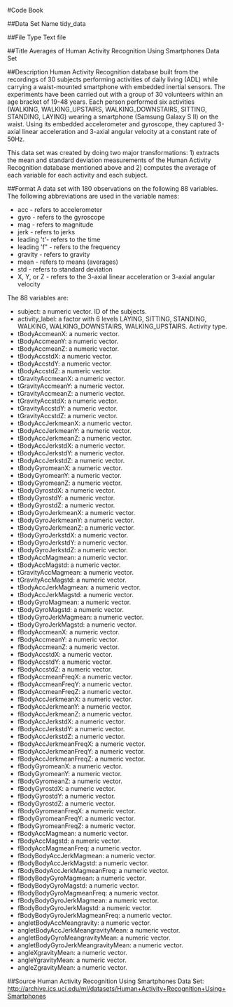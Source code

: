 #Code Book

##Data Set Name
tidy_data

##File Type
Text file

##Title
Averages of Human Activity Recognition Using Smartphones Data Set

##Description
Human Activity Recognition database built from the recordings of 30 subjects performing activities of daily living (ADL) while carrying a waist-mounted smartphone with embedded inertial sensors. The experiments have been carried out with a group of 30 volunteers within an age bracket of 19-48 years. Each person performed six activities (WALKING, WALKING_UPSTAIRS, WALKING_DOWNSTAIRS, SITTING, STANDING, LAYING) wearing a smartphone (Samsung Galaxy S II) on the waist. Using its embedded accelerometer and gyroscope, they captured 3-axial linear acceleration and 3-axial angular velocity at a constant rate of 50Hz. 

This data set was created by doing two major transformations: 1) extracts the mean and standard deviation measurements of the Human Activity Recognition database mentioned above and 2) computes the average of each variable for each activity and each subject.

##Format
A data set with 180 observations on the following 88 variables. The following abbreviations are used in the variable names:
* acc - refers to accelerometer
* gyro - refers to the gyroscope
* mag - refers to magnitude
* jerk - refers to jerks
* leading 't'- refers to the time
* leading 'f" - refers to the frequency
* gravity - refers to gravity
* mean - refers to means (averages)
* std - refers to standard deviation
* X, Y, or Z - refers to the 3-axial linear acceleration or 3-axial angular velocity

The 88 variables are:
* subject: a numeric vector. ID of the subjects.
* activity_label: a factor with 6 levels LAYING, SITTING, STANDING, WALKING, WALKING_DOWNSTAIRS, WALKING_UPSTAIRS. Activity type.
* tBodyAccmeanX: a numeric vector.
* tBodyAccmeanY: a numeric vector.
* tBodyAccmeanZ: a numeric vector.
* tBodyAccstdX: a numeric vector.
* tBodyAccstdY: a numeric vector.
* tBodyAccstdZ: a numeric vector.
* tGravityAccmeanX: a numeric vector.
* tGravityAccmeanY: a numeric vector.
* tGravityAccmeanZ: a numeric vector.
* tGravityAccstdX: a numeric vector.
* tGravityAccstdY: a numeric vector.
* tGravityAccstdZ: a numeric vector.
* tBodyAccJerkmeanX: a numeric vector.
* tBodyAccJerkmeanY: a numeric vector.
* tBodyAccJerkmeanZ: a numeric vector.
* tBodyAccJerkstdX: a numeric vector.
* tBodyAccJerkstdY: a numeric vector.
* tBodyAccJerkstdZ: a numeric vector.
* tBodyGyromeanX: a numeric vector.
* tBodyGyromeanY: a numeric vector.
* tBodyGyromeanZ: a numeric vector.
* tBodyGyrostdX: a numeric vector.
* tBodyGyrostdY: a numeric vector.
* tBodyGyrostdZ: a numeric vector.
* tBodyGyroJerkmeanX: a numeric vector.
* tBodyGyroJerkmeanY: a numeric vector.
* tBodyGyroJerkmeanZ: a numeric vector.
* tBodyGyroJerkstdX: a numeric vector.
* tBodyGyroJerkstdY: a numeric vector.
* tBodyGyroJerkstdZ: a numeric vector.
* tBodyAccMagmean: a numeric vector.
* tBodyAccMagstd: a numeric vector.
* tGravityAccMagmean: a numeric vector.
* tGravityAccMagstd: a numeric vector.
* tBodyAccJerkMagmean: a numeric vector.
* tBodyAccJerkMagstd: a numeric vector.
* tBodyGyroMagmean: a numeric vector.
* tBodyGyroMagstd: a numeric vector.
* tBodyGyroJerkMagmean: a numeric vector.
* tBodyGyroJerkMagstd: a numeric vector.
* fBodyAccmeanX: a numeric vector.
* fBodyAccmeanY: a numeric vector.
* fBodyAccmeanZ: a numeric vector.
* fBodyAccstdX: a numeric vector.
* fBodyAccstdY: a numeric vector.
* fBodyAccstdZ: a numeric vector.
* fBodyAccmeanFreqX: a numeric vector.
* fBodyAccmeanFreqY: a numeric vector.
* fBodyAccmeanFreqZ: a numeric vector.
* fBodyAccJerkmeanX: a numeric vector.
* fBodyAccJerkmeanY: a numeric vector.
* fBodyAccJerkmeanZ: a numeric vector.
* fBodyAccJerkstdX: a numeric vector.
* fBodyAccJerkstdY: a numeric vector.
* fBodyAccJerkstdZ: a numeric vector.
* fBodyAccJerkmeanFreqX: a numeric vector.
* fBodyAccJerkmeanFreqY: a numeric vector.
* fBodyAccJerkmeanFreqZ: a numeric vector.
* fBodyGyromeanX: a numeric vector.
* fBodyGyromeanY: a numeric vector.
* fBodyGyromeanZ: a numeric vector.
* fBodyGyrostdX: a numeric vector.
* fBodyGyrostdY: a numeric vector.
* fBodyGyrostdZ: a numeric vector.
* fBodyGyromeanFreqX: a numeric vector.
* fBodyGyromeanFreqY: a numeric vector.
* fBodyGyromeanFreqZ: a numeric vector.
* fBodyAccMagmean: a numeric vector.
* fBodyAccMagstd: a numeric vector.
* fBodyAccMagmeanFreq: a numeric vector.
* fBodyBodyAccJerkMagmean: a numeric vector.
* fBodyBodyAccJerkMagstd: a numeric vector.
* fBodyBodyAccJerkMagmeanFreq: a numeric vector.
* fBodyBodyGyroMagmean: a numeric vector.
* fBodyBodyGyroMagstd: a numeric vector.
* fBodyBodyGyroMagmeanFreq: a numeric vector.
* fBodyBodyGyroJerkMagmean: a numeric vector.
* fBodyBodyGyroJerkMagstd: a numeric vector.
* fBodyBodyGyroJerkMagmeanFreq: a numeric vector.
* angletBodyAccMeangravity: a numeric vector.
* angletBodyAccJerkMeangravityMean: a numeric vector.
* angletBodyGyroMeangravityMean: a numeric vector.
* angletBodyGyroJerkMeangravityMean: a numeric vector.
* angleXgravityMean: a numeric vector.
* angleYgravityMean: a numeric vector.
* angleZgravityMean: a numeric vector.

##Source
Human Activity Recognition Using Smartphones Data Set: http://archive.ics.uci.edu/ml/datasets/Human+Activity+Recognition+Using+Smartphones
